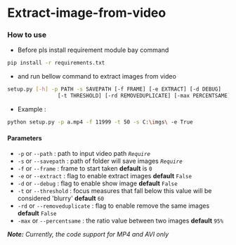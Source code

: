 # Extract-image-from-video

### How to use

* Before pls install requirement module bay command
```bash
pip install -r requirements.txt
```
* and run bellow command to extract images from video
```bash
setup.py [-h] -p PATH -s SAVEPATH [-f FRAME] [-e EXTRACT] [-d DEBUG]
                [-t THRESHOLD] [-rd REMOVEDUPLICATE] [-max PERCENTSAME]
```
* Example :
```bash
python setup.py -p a.mp4 -f 11999 -t 50 -s C:\imgs\ -e True
```

#### Parameters

* `-p` or `--path` : path to input video path *`Require`*
* `-s` or `--savepath` : path of folder will save images *`Require`*
* `-f` or `--frame` : frame to start taken **default** is `0`
* `-e` or `--extract` : flag to enable extract images **default** `False` 
* `-d` or `--debug` : flag to enable show image **default** `False`
* `-t` or `--threshold` : focus measures that fall below this value will be considered 'blurry' **default** `60`
* `-rd` or `--removeduplicate` : flag to enable remove the same images **default** `False`
* `-max` or `--percentsame` : the ratio value between two images **default** `95%`

_**Note:**_ _Currently, the code support for MP4 and AVI only_

